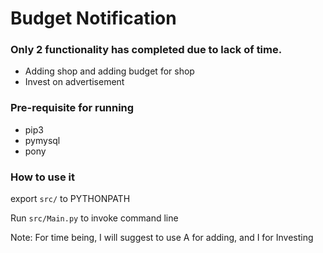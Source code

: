 # Budget Notification

### Only 2 functionality has completed due to lack of time.

- Adding shop and adding budget for shop
- Invest on advertisement

### Pre-requisite for running
- pip3
- pymysql
- pony

### How to use it

export `src/` to PYTHONPATH

Run `src/Main.py` to invoke command line

Note: For time being, I will suggest to use A for adding, and I for Investing
